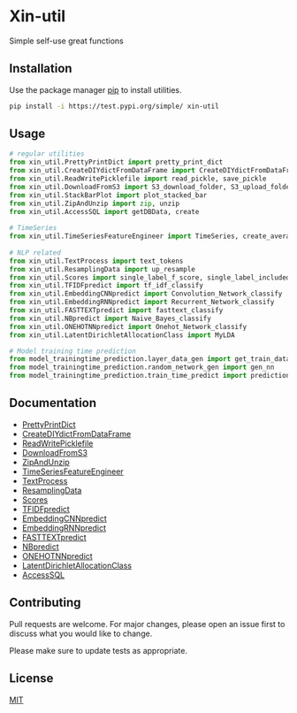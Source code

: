 
  

# Xin-util

Simple self-use great functions

## Installation

Use the package manager [pip](https://pip.pypa.io/en/stable/) to install utilities.

```bash
pip install -i https://test.pypi.org/simple/ xin-util
```

## Usage

```python
# regular utilities  
from xin_util.PrettyPrintDict import pretty_print_dict  
from xin_util.CreateDIYdictFromDataFrame import CreateDIYdictFromDataFrame  
from xin_util.ReadWritePicklefile import read_pickle, save_pickle  
from xin_util.DownloadFromS3 import S3_download_folder, S3_upload_folder  
from xin_util.StackBarPlot import plot_stacked_bar  
from xin_util.ZipAndUnzip import zip, unzip  
from xin_util.AccessSQL import getDBData, create
  
# TimeSeries  
from xin_util.TimeSeriesFeatureEngineer import TimeSeries, create_average_feature  
  
# NLP related  
from xin_util.TextProcess import text_tokens  
from xin_util.ResamplingData import up_resample  
from xin_util.Scores import single_label_f_score, single_label_included_score, multiple_label_included_score  
from xin_util.TFIDFpredict import tf_idf_classify  
from xin_util.EmbeddingCNNpredict import Convolution_Network_classify  
from xin_util.EmbeddingRNNpredict import Recurrent_Network_classify  
from xin_util.FASTTEXTpredict import fasttext_classify  
from xin_util.NBpredict import Naive_Bayes_classify  
from xin_util.ONEHOTNNpredict import Onehot_Network_classify
from xin_util.LatentDirichletAllocationClass import MyLDA

# Model training time prediction
from model_trainingtime_prediction.layer_data_gen import get_train_data
from model_trainingtime_prediction.random_network_gen import gen_nn
from model_trainingtime_prediction.train_time_predict import prediction_model
```
## Documentation
  * [PrettyPrintDict](#PrettyPrintDict)
  * [CreateDIYdictFromDataFrame](#CreateDIYdictFromDataFrame)
  * [ReadWritePicklefile](#ReadWritePicklefile)
  * [DownloadFromS3](#DownloadFromS3)
  * [ZipAndUnzip](#ZipAndUnzip)
  * [TimeSeriesFeatureEngineer](#TimeSeriesFeatureEngineer)
  * [TextProcess](#TextProcess)
  * [ResamplingData](#ResamplingData)
  * [Scores](#Scores)
  * [TFIDFpredict](#TFIDFpredict)
  * [EmbeddingCNNpredict](#EmbeddingCNNpredict)
  * [EmbeddingRNNpredict](#EmbeddingRNNpredict)
  * [FASTTEXTpredict](#FASTTEXTpredict)
  * [NBpredict](#NBpredict)
  * [ONEHOTNNpredict](#ONEHOTNNpredict)
  * [LatentDirichletAllocationClass](#LatentDirichletAllocationClass)
  * [AccessSQL](#AccessSQL)

## Contributing
Pull requests are welcome. For major changes, please open an issue first to discuss what you would like to change.

Please make sure to update tests as appropriate.

## License
[MIT](https://choosealicense.com/licenses/mit/)